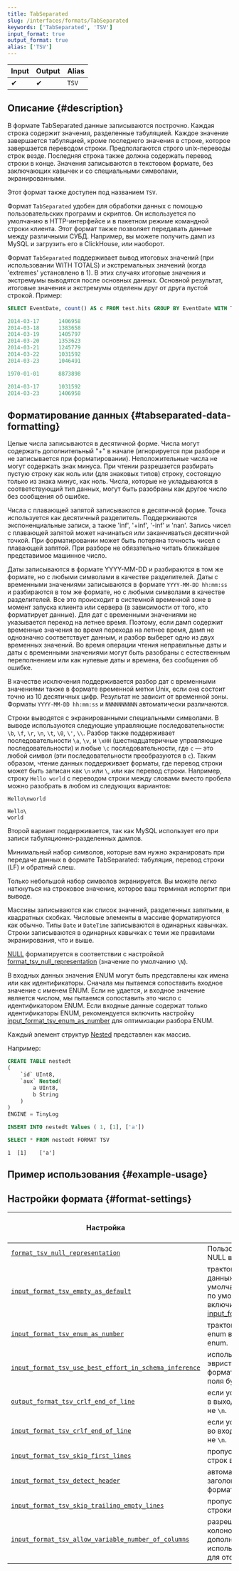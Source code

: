 ```yaml
---
title: TabSeparated
slug: /interfaces/formats/TabSeparated
keywords: ['TabSeparated', 'TSV']
input_format: true
output_format: true
alias: ['TSV']
---
```


| Input | Output | Alias  |
|-------|--------|--------|
| ✔     | ✔      | `TSV`  |

## Описание {#description}

В формате TabSeparated данные записываются построчно. Каждая строка содержит значения, разделенные табуляцией. Каждое значение завершается табуляцией, кроме последнего значения в строке, которое завершается переводом строки. Предполагаются строго unix-переводы строк везде. Последняя строка также должна содержать перевод строки в конце. Значения записываются в текстовом формате, без заключающих кавычек и со специальными символами, экранированными.

Этот формат также доступен под названием `TSV`.

Формат `TabSeparated` удобен для обработки данных с помощью пользовательских программ и скриптов. Он используется по умолчанию в HTTP-интерфейсе и в пакетном режиме командной строки клиента. Этот формат также позволяет передавать данные между различными СУБД. Например, вы можете получить дамп из MySQL и загрузить его в ClickHouse, или наоборот.

Формат `TabSeparated` поддерживает вывод итоговых значений (при использовании WITH TOTALS) и экстремальных значений (когда 'extremes' установлено в 1). В этих случаях итоговые значения и экстремумы выводятся после основных данных. Основной результат, итоговые значения и экстремумы отделены друг от друга пустой строкой. Пример:

``` sql
SELECT EventDate, count() AS c FROM test.hits GROUP BY EventDate WITH TOTALS ORDER BY EventDate FORMAT TabSeparated

2014-03-17      1406958
2014-03-18      1383658
2014-03-19      1405797
2014-03-20      1353623
2014-03-21      1245779
2014-03-22      1031592
2014-03-23      1046491

1970-01-01      8873898

2014-03-17      1031592
2014-03-23      1406958
```

## Форматирование данных {#tabseparated-data-formatting}

Целые числа записываются в десятичной форме. Числа могут содержать дополнительный "+" в начале (игнорируется при разборе и не записывается при форматировании). Неположительные числа не могут содержать знак минуса. При чтении разрешается разбирать пустую строку как ноль или (для знаковых типов) строку, состоящую только из знака минус, как ноль. Числа, которые не укладываются в соответствующий тип данных, могут быть разобраны как другое число без сообщения об ошибке.

Числа с плавающей запятой записываются в десятичной форме. Точка используется как десятичный разделитель. Поддерживаются экспоненциальные записи, а также 'inf', '+inf', '-inf' и 'nan'. Запись чисел с плавающей запятой может начинаться или заканчиваться десятичной точкой. 
При форматировании может быть потеряна точность чисел с плавающей запятой. 
При разборе не обязательно читать ближайшее представимое машинное число.

Даты записываются в формате YYYY-MM-DD и разбираются в том же формате, но с любыми символами в качестве разделителей. 
Даты с временными значениями записываются в формате `YYYY-MM-DD hh:mm:ss` и разбираются в том же формате, но с любыми символами в качестве разделителей. 
Все это происходит в системной временной зоне в момент запуска клиента или сервера (в зависимости от того, кто форматирует данные). Для дат с временными значениями не указывается переход на летнее время. Поэтому, если дамп содержит временные значения во время перехода на летнее время, дамп не однозначно соответствует данным, и разбор выберет одно из двух временных значений. 
Во время операции чтения неправильные даты и даты с временными значениями могут быть разобраны с естественным переполнением или как нулевые даты и времена, без сообщения об ошибке.

В качестве исключения поддерживается разбор дат с временными значениями также в формате временной метки Unix, если она состоит точно из 10 десятичных цифр. Результат не зависит от временной зоны. Форматы `YYYY-MM-DD hh:mm:ss` и `NNNNNNNNNN` автоматически различаются.

Строки выводятся с экранированными специальными символами. В выводе используются следующие управляющие последовательности: `\b`, `\f`, `\r`, `\n`, `\t`, `\0`, `\'`, `\\`. Разбор также поддерживает последовательности `\a`, `\v`, и `\xHH` (шестнадцатеричные управляющие последовательности) и любые `\c` последовательности, где `c` — это любой символ (эти последовательности преобразуются в `c`). Таким образом, чтение данных поддерживает форматы, где перевод строки может быть записан как `\n` или `\`, или как перевод строки. Например, строку `Hello world` с переводом строки между словами вместо пробела можно разобрать в любом из следующих вариантов:

``` text
Hello\nworld

Hello\
world
```

Второй вариант поддерживается, так как MySQL использует его при записи табуляционно-разделенных дампов.

Минимальный набор символов, которые вам нужно экранировать при передаче данных в формате TabSeparated: табуляция, перевод строки (LF) и обратный слеш.

Только небольшой набор символов экранируется. Вы можете легко наткнуться на строковое значение, которое ваш терминал испортит при выводе.

Массивы записываются как список значений, разделенных запятыми, в квадратных скобках. Числовые элементы в массиве форматируются как обычно. Типы `Date` и `DateTime` записываются в одинарных кавычках. Строки записываются в одинарных кавычках с теми же правилами экранирования, что и выше.

[NULL](/sql-reference/syntax.md) форматируется в соответствии с настройкой [format_tsv_null_representation](/operations/settings/settings-formats.md/#format_tsv_null_representation) (значение по умолчанию `\N`).

В входных данных значения ENUM могут быть представлены как имена или как идентификаторы. Сначала мы пытаемся сопоставить входное значение с именем ENUM. Если не удается, и входное значение является числом, мы пытаемся сопоставить это число с идентификатором ENUM.
Если входные данные содержат только идентификаторы ENUM, рекомендуется включить настройку [input_format_tsv_enum_as_number](/operations/settings/settings-formats.md/#input_format_tsv_enum_as_number) для оптимизации разбора ENUM.

Каждый элемент структур [Nested](/sql-reference/data-types/nested-data-structures/index.md) представлен как массив.

Например:

``` sql
CREATE TABLE nestedt
(
    `id` UInt8,
    `aux` Nested(
        a UInt8,
        b String
    )
)
ENGINE = TinyLog
```
```sql
INSERT INTO nestedt Values ( 1, [1], ['a'])
```
```sql
SELECT * FROM nestedt FORMAT TSV
```

```response
1  [1]    ['a']
```

## Пример использования {#example-usage}

## Настройки формата {#format-settings}

| Настройка                                                                                                                                                              | Описание                                                                                                                                                                                                                                          | Значение по умолчанию |
|------------------------------------------------------------------------------------------------------------------------------------------------------------------------|--------------------------------------------------------------------------------------------------------------------------------------------------------------------------------------------------------------------------------------------------|-----------------------|
| [`format_tsv_null_representation`](/operations/settings/settings-formats.md/#format_tsv_null_representation)                                             | Пользовательское представление NULL в формате TSV.                                                                                                                                                                                              | `\N`                  |
| [`input_format_tsv_empty_as_default`](/operations/settings/settings-formats.md/#input_format_tsv_empty_as_default)                                       | трактовать пустые поля во входных данных TSV как значения по умолчанию. Для сложных выражений по умолчанию необходимо также включить [input_format_defaults_for_omitted_fields](/operations/settings/settings-formats.md/#input_format_defaults_for_omitted_fields). | `false`               |
| [`input_format_tsv_enum_as_number`](/operations/settings/settings-formats.md/#input_format_tsv_enum_as_number)                                           | трактовать вставленные значения enum в формате TSV как индексы enum.                                                                                                                                                                           | `false`               |
| [`input_format_tsv_use_best_effort_in_schema_inference`](/operations/settings/settings-formats.md/#input_format_tsv_use_best_effort_in_schema_inference) | использовать некоторые настройки и эвристики для вывода схемы в формате TSV. Если отключено, все поля будут выведены как строки.                                                                                                              | `true`                |
| [`output_format_tsv_crlf_end_of_line`](/operations/settings/settings-formats.md/#output_format_tsv_crlf_end_of_line)                                     | если установлено в true, конец строки в выходном формате TSV будет `\r\n`, а не `\n`.                                                                                                                                                          | `false`               |
| [`input_format_tsv_crlf_end_of_line`](/operations/settings/settings-formats.md/#input_format_tsv_crlf_end_of_line)                                       | если установлено в true, конец строки во входном формате TSV будет `\r\n`, а не `\n`.                                                                                                                                                         | `false`               |
| [`input_format_tsv_skip_first_lines`](/operations/settings/settings-formats.md/#input_format_tsv_skip_first_lines)                                       | пропустить указанное количество строк в начале данных.                                                                                                                                                                                           | `0`                   |
| [`input_format_tsv_detect_header`](/operations/settings/settings-formats.md/#input_format_tsv_detect_header)                                             | автоматически обнаруживать заголовок с именами и типами в формате TSV.                                                                                                                                                                        | `true`                |
| [`input_format_tsv_skip_trailing_empty_lines`](/operations/settings/settings-formats.md/#input_format_tsv_skip_trailing_empty_lines)                     | пропустить завершающие пустые строки в конце данных.                                                                                                                                                                                            | `false`               |
| [`input_format_tsv_allow_variable_number_of_columns`](/operations/settings/settings-formats.md/#input_format_tsv_allow_variable_number_of_columns)       | разрешить переменное количество колонок в формате TSV, игнорировать дополнительные колонки и использовать значения по умолчанию для отсутствующих колонок.                                                                                      | `false`               |
